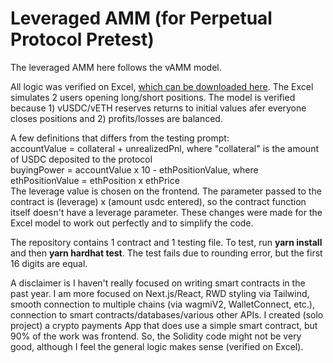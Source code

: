 # Leveraged AMM (for Perpetual Protocol Pretest)

The leveraged AMM here follows the vAMM model.

All logic was verified on Excel, [which can be downloaded here](https://docs.google.com/spreadsheets/d/1oDHskyDESzW43ulrtyc6Yy2alLmBT5SX/edit?usp=sharing&ouid=105809551198347578878&rtpof=true&sd=true). The Excel simulates 2 users opening long/short positions. The model is verified because 1) vUSDC/vETH reserves returns to initial values afer everyone closes positions and 2) profits/losses are balanced.

A few definitions that differs from the testing prompt:<br />
accountValue = collateral + unrealizedPnl, where "collateral" is the amount of USDC deposited to the protocol<br />
buyingPower = accountValue x 10 - ethPositionValue, where ethPositionValue = ethPosition x ethPrice<br />
The leverage value is chosen on the frontend. The parameter passed to the contract is (leverage) x (amount usdc entered), so the contract function itself doesn't have a leverage parameter.
These changes were made for the Excel model to work out perfectly and to simplify the code.

The repository contains 1 contract and 1 testing file. To test, run **yarn install** and then **yarn hardhat test**. The test fails due to rounding error, but the first 16 digits are equal.

A disclaimer is I haven't really focused on writing smart contracts in the past year. I am more focused on Next.js/React, RWD styling via Tailwind, smooth connection to multiple chains (via wagmiV2, WalletConnect, etc.), connection to smart contracts/databases/various other APIs. I created (solo project) a crypto payments App that does use a simple smart contract, but 90% of the work was frontend. So, the Solidity code might not be very good, although I feel the general logic makes sense (verified on Excel).
